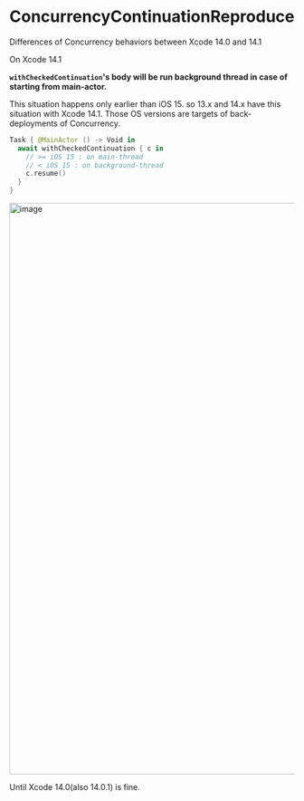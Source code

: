 # ConcurrencyContinuationReproduce

Differences of Concurrency behaviors between Xcode 14.0 and 14.1

On Xcode 14.1

**`withCheckedContinuation`'s body will be run background thread in case of starting from main-actor.**

This situation happens only earlier than iOS 15. so 13.x and 14.x have this situation with Xcode 14.1.
Those OS versions are targets of back-deployments of Concurrency.

```swift
Task { @MainActor () -> Void in
  await withCheckedContinuation { c in    
    // >= iOS 15 : on main-thread
    // < iOS 15 : on background-thread
    c.resume()
  }
}
```

<img width="1009" alt="image" src="https://user-images.githubusercontent.com/1888355/196978627-0551ca65-882a-445d-abf9-4ef1511805a0.png">

Until Xcode 14.0(also 14.0.1) is fine. 
